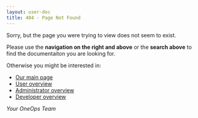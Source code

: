 ```yaml
---
layout: user-doc
title: 404 - Page Not Found
---
```


Sorry, but the page you were trying to view does not seem to exist.

Please use the **navigation on the right and above** or the **search above** to find the documentaiton you are looking
for.

Otherwise you might be interested in:

- [Our main page](/)
- [User overview](/user/overview/index.html)
- [Administrator overview](/admin/index.html)
- [Developer overview](/developer/index.html)

*Your OneOps Team*
